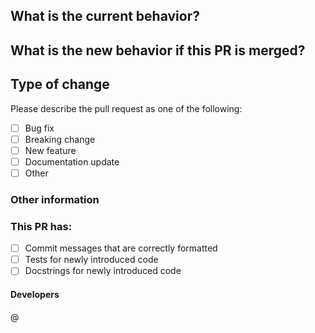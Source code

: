 <!-- A short description can be included here -->
<!-- Please ensure that reviewers are assigned -->

## What is the current behavior?

<!-- You can link to an open issue here -->

## What is the new behavior if this PR is merged?

## Type of change

Please describe the pull request as one of the following:

- [ ] Bug fix
- [ ] Breaking change
- [ ] New feature
- [ ] Documentation update
- [ ] Other <!-- Please specify any helpful information below -->

### Other information

### This PR has:

- [ ] Commit messages that are correctly formatted
- [ ] Tests for newly introduced code
- [ ] Docstrings for newly introduced code

#### Developers

@<!-- Include your name, and @ any others responsible for these changes -->
